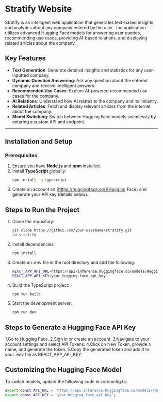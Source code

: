 # Stratify Website

Stratify is an intelligent web application that generates text-based insights and analytics about any company entered by the user. The application utilizes advanced Hugging Face models for answering user queries, recommending use cases, providing AI-based relations, and displaying related articles about the company.

## Key Features
- **Text Generation**: Generate detailed insights and statistics for any user-inputted company.
- **Dynamic Question Answering**: Ask any question about the entered company and receive intelligent answers.
- **Recommended Use Cases**: Explore AI-powered recommended use cases for the company.
- **AI Relations**: Understand how AI relates to the company and its industry.
- **Related Articles**: Fetch and display relevant articles from the internet about the company.
- **Model Switching**: Switch between Hugging Face models seamlessly by entering a custom API and endpoint.

---

## Installation and Setup

### Prerequisites
1. Ensure you have **Node.js** and **npm** installed.
2. Install **TypeScript** globally:  
   ```bash
   npm install -g typescript
3. Create an account on [https://huggingface.co/](Hugging Face) and generate your API key (details below).

## Steps to Run the Project

1. Clone the repository:
   ```bash
   git clone https://github.com/your-username/stratify.git
   cd stratify
2. Install dependencies:
   ```bash
   npm install
3. Create an .env file in the root directory and add the following:
   ```bash
   REACT_APP_API_URL=https://api-inference.huggingface.co/models/HuggingFaceH4/zephyr-7b-beta
   REACT_APP_API_KEY=your_hugging_face_api_key
4. Build the TypeScript project:
   ```bash
   npm run build
5. Start the development server:
   ```bash
   npm run dev
## Steps to Generate a Hugging Face API Key
1.Go to Hugging Face.
2.Sign in or create an account.
3.Navigate to your account settings and select API Tokens.
4.Click on New Token, provide a name, and generate the token.
5.Copy the generated token and add it to your .env file as REACT_APP_API_KEY.
   
## Customizing the Hugging Face Model
To switch models, update the following code in src/config.ts:
  ```bash
  export const API_URL = 'https://api-inference.huggingface.co/models/{model_name}';
  export const API_KEY = 'your_hugging_face_api_key';



